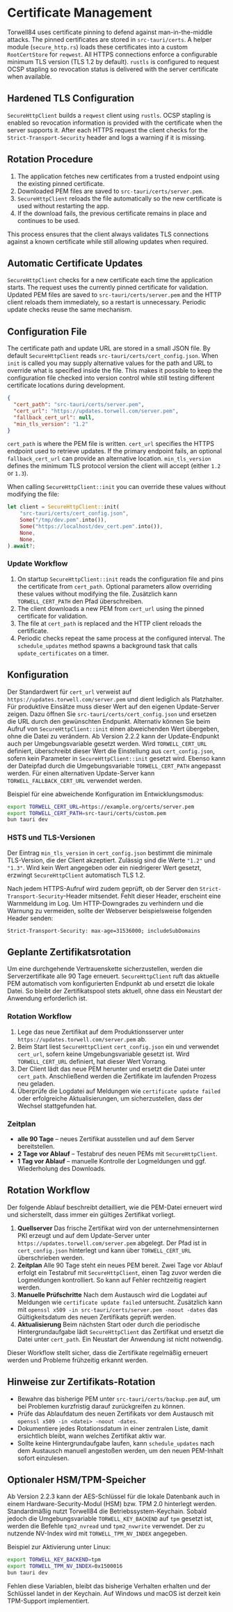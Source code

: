 # Certificate Management

Torwell84 uses certificate pinning to defend against man-in-the-middle attacks. The pinned certificates are stored in `src-tauri/certs`. A helper module (`secure_http.rs`) loads these certificates into a custom `RootCertStore` for `reqwest`.
All HTTPS connections enforce a configurable minimum TLS version (TLS&nbsp;1.2 by default). `rustls` is configured to request OCSP stapling so revocation status is delivered with the server certificate when available.

## Hardened TLS Configuration

`SecureHttpClient` builds a `reqwest` client using `rustls`. OCSP stapling is
enabled so revocation information is provided with the certificate when the
server supports it. After each HTTPS request the client checks for the
`Strict-Transport-Security` header and logs a warning if it is missing.

## Rotation Procedure

1. The application fetches new certificates from a trusted endpoint using the existing pinned certificate.
2. Downloaded PEM files are saved to `src-tauri/certs/server.pem`.
3. `SecureHttpClient` reloads the file automatically so the new certificate is used without restarting the app.
4. If the download fails, the previous certificate remains in place and continues to be used.

This process ensures that the client always validates TLS connections against a known certificate while still allowing updates when required.

## Automatic Certificate Updates

`SecureHttpClient` checks for a new certificate each time the application
starts. The request uses the currently pinned certificate for validation.
Updated PEM files are saved to `src-tauri/certs/server.pem` and the HTTP client
reloads them immediately, so a restart is unnecessary. Periodic update checks
reuse the same mechanism.

## Configuration File

The certificate path and update URL are stored in a small JSON file. By default
`SecureHttpClient` reads `src-tauri/certs/cert_config.json`. When `init` is
called you may supply alternative values for the path and URL to override what
is specified inside the file.  This makes it possible to keep the configuration
file checked into version control while still testing different certificate
locations during development.

```json
{
  "cert_path": "src-tauri/certs/server.pem",
  "cert_url": "https://updates.torwell.com/server.pem",
  "fallback_cert_url": null,
  "min_tls_version": "1.2"
}
```

`cert_path` is where the PEM file is written. `cert_url` specifies the HTTPS
endpoint used to retrieve updates. If the primary endpoint fails, an optional
`fallback_cert_url` can provide an alternative location. `min_tls_version`
defines the minimum TLS protocol version the client will accept (either `1.2`
or `1.3`).

When calling `SecureHttpClient::init` you can override these values without
modifying the file:

```rust
let client = SecureHttpClient::init(
    "src-tauri/certs/cert_config.json",
    Some("/tmp/dev.pem".into()),
    Some("https://localhost/dev_cert.pem".into()),
    None,
    None,
).await?;
```

### Update Workflow

1. On startup `SecureHttpClient::init` reads the configuration file and pins the
   certificate from `cert_path`. Optional parameters allow overriding these
   values without modifying the file.
   Zusätzlich kann `TORWELL_CERT_PATH` den Pfad überschreiben.
2. The client downloads a new PEM from `cert_url` using the pinned certificate
   for validation.
3. The file at `cert_path` is replaced and the HTTP client reloads the
   certificate.
4. Periodic checks repeat the same process at the configured interval. The
   `schedule_updates` method spawns a background task that calls
   `update_certificates` on a timer.

## Konfiguration

Der Standardwert für `cert_url` verweist auf `https://updates.torwell.com/server.pem` und dient lediglich als Platzhalter.
Für produktive Einsätze muss dieser Wert auf den eigenen Update-Server zeigen.
Dazu öffnen Sie `src-tauri/certs/cert_config.json` und ersetzen die URL durch den gewünschten Endpunkt.
Alternativ können Sie beim Aufruf von `SecureHttpClient::init` einen abweichenden Wert übergeben, ohne die Datei zu verändern.
Ab Version 2.2.2 kann der Update-Endpunkt auch per Umgebungsvariable gesetzt werden.
Wird `TORWELL_CERT_URL` definiert, überschreibt dieser Wert die Einstellung aus
`cert_config.json`, sofern kein Parameter in `SecureHttpClient::init` gesetzt
wird. Ebenso kann der Dateipfad durch die Umgebungsvariable
`TORWELL_CERT_PATH` angepasst werden. Für einen alternativen Update-Server kann
`TORWELL_FALLBACK_CERT_URL` verwendet werden.

Beispiel für eine abweichende Konfiguration im Entwicklungsmodus:

```bash
export TORWELL_CERT_URL=https://example.org/certs/server.pem
export TORWELL_CERT_PATH=src-tauri/certs/custom.pem
bun tauri dev
```

### HSTS und TLS-Versionen

Der Eintrag `min_tls_version` in `cert_config.json` bestimmt die minimale
TLS-Version, die der Client akzeptiert. Zulässig sind die Werte `"1.2"` und
`"1.3"`. Wird kein Wert angegeben oder ein niedrigerer Wert gesetzt, erzwingt
`SecureHttpClient` automatisch TLS&nbsp;1.2.

Nach jedem HTTPS-Aufruf wird zudem geprüft, ob der Server den
`Strict-Transport-Security`-Header mitsendet. Fehlt dieser Header, erscheint eine
Warnmeldung im Log. Um HTTP-Downgrades zu verhindern und die Warnung zu
vermeiden, sollte der Webserver beispielsweise folgenden Header senden:

```
Strict-Transport-Security: max-age=31536000; includeSubDomains
```

## Geplante Zertifikatsrotation

Um eine durchgehende Vertrauenskette sicherzustellen, werden die
Serverzertifikate alle 90 Tage erneuert. `SecureHttpClient` ruft das
aktuelle PEM automatisch vom konfigurierten Endpunkt ab und ersetzt die
lokale Datei. So bleibt der Zertifikatspool stets aktuell, ohne dass ein
Neustart der Anwendung erforderlich ist.

### Rotation Workflow

1. Lege das neue Zertifikat auf dem Produktionsserver unter
   `https://updates.torwell.com/server.pem` ab.
2. Beim Start liest `SecureHttpClient` `cert_config.json` ein und
   verwendet `cert_url`, sofern keine Umgebungsvariable gesetzt ist.
   Wird `TORWELL_CERT_URL` definiert, hat dieser Wert Vorrang.
3. Der Client lädt das neue PEM herunter und ersetzt die Datei unter
   `cert_path`. Anschließend werden die Zertifikate im laufenden Prozess
   neu geladen.
4. Überprüfe die Logdatei auf Meldungen wie
   `certificate update failed` oder erfolgreiche Aktualisierungen, um
   sicherzustellen, dass der Wechsel stattgefunden hat.

### Zeitplan

- **alle 90 Tage** – neues Zertifikat ausstellen und auf dem Server
  bereitstellen.
- **2 Tage vor Ablauf** – Testabruf des neuen PEMs mit `SecureHttpClient`.
- **1 Tag vor Ablauf** – manuelle Kontrolle der Logmeldungen und ggf.
  Wiederholung des Downloads.

## Rotation Workflow

Der folgende Ablauf beschreibt detailliert, wie die PEM-Datei erneuert wird und
sicherstellt, dass immer ein gültiges Zertifikat vorliegt.

1. **Quellserver**
   Das frische Zertifikat wird von der unternehmensinternen PKI erzeugt und auf
   dem Update-Server unter `https://updates.torwell.com/server.pem` abgelegt. Der
   Pfad ist in `cert_config.json` hinterlegt und kann über
   `TORWELL_CERT_URL` überschrieben werden.
2. **Zeitplan**
   Alle 90 Tage steht ein neues PEM bereit. Zwei Tage vor Ablauf erfolgt ein
   Testabruf mit `SecureHttpClient`, einen Tag zuvor werden die Logmeldungen
   kontrolliert. So kann auf Fehler rechtzeitig reagiert werden.
3. **Manuelle Prüfschritte**
   Nach dem Austausch wird die Logdatei auf Meldungen wie
   `certificate update failed` untersucht. Zusätzlich kann mit
   `openssl x509 -in src-tauri/certs/server.pem -noout -dates` das
   Gültigkeitsdatum des neuen Zertifikats geprüft werden.
4. **Aktualisierung**
   Beim nächsten Start oder durch die periodische Hintergrundaufgabe lädt
   `SecureHttpClient` das Zertifikat und ersetzt die Datei unter `cert_path`.
   Ein Neustart der Anwendung ist nicht notwendig.

Dieser Workflow stellt sicher, dass die Zertifikate regelmäßig erneuert werden
und Probleme frühzeitig erkannt werden.

## Hinweise zur Zertifikats-Rotation

- Bewahre das bisherige PEM unter `src-tauri/certs/backup.pem` auf, um bei
  Problemen kurzfristig darauf zurückgreifen zu können.
- Prüfe das Ablaufdatum des neuen Zertifikats vor dem Austausch mit
  `openssl x509 -in <datei> -noout -dates`.
- Dokumentiere jedes Rotationsdatum in einer zentralen Liste, damit ersichtlich
  bleibt, wann welches Zertifikat aktiv war.
- Sollte keine Hintergrundaufgabe laufen, kann `schedule_updates` nach dem
  Austausch manuell angestoßen werden, um den neuen PEM-Inhalt sofort
  einzulesen.

## Optionaler HSM/TPM-Speicher

Ab Version 2.2.3 kann der AES-Schlüssel für die lokale Datenbank auch in einem Hardware-Security-Modul (HSM) bzw. TPM 2.0 hinterlegt werden. Standardmäßig nutzt Torwell84 die Betriebssystem-Keychain. Sobald jedoch die Umgebungsvariable `TORWELL_KEY_BACKEND` auf `tpm` gesetzt ist, werden die Befehle `tpm2_nvread` und `tpm2_nvwrite` verwendet. Der zu nutzende NV-Index wird mit `TORWELL_TPM_NV_INDEX` angegeben.

Beispiel zur Aktivierung unter Linux:

```bash
export TORWELL_KEY_BACKEND=tpm
export TORWELL_TPM_NV_INDEX=0x1500016
bun tauri dev
```

Fehlen diese Variablen, bleibt das bisherige Verhalten erhalten und der Schlüssel landet in der Keychain. Auf Windows und macOS ist derzeit kein TPM-Support implementiert.
